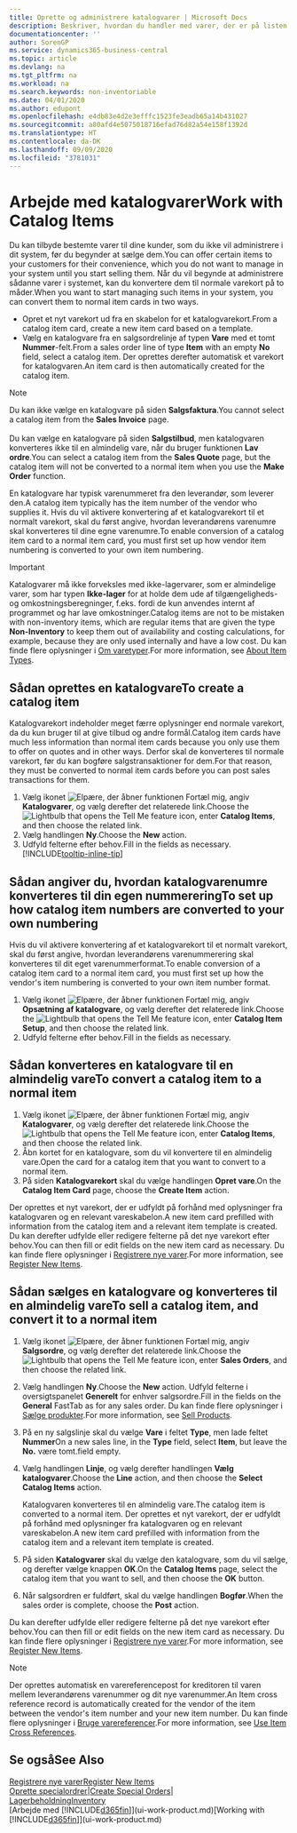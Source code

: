 ```yaml
---
title: Oprette og administrere katalogvarer | Microsoft Docs
description: Beskriver, hvordan du handler med varer, der er på listen over leverandørvarer, men ikke på din egen liste over varer.
documentationcenter: ''
author: SorenGP
ms.service: dynamics365-business-central
ms.topic: article
ms.devlang: na
ms.tgt_pltfrm: na
ms.workload: na
ms.search.keywords: non-inventoriable
ms.date: 04/01/2020
ms.author: edupont
ms.openlocfilehash: e4db83e4d2e3efffc1523fe3eadb65a14b431027
ms.sourcegitcommit: a80afd4e5075018716efad76d82a54e158f1392d
ms.translationtype: HT
ms.contentlocale: da-DK
ms.lasthandoff: 09/09/2020
ms.locfileid: "3781031"
---
```

# <a name="work-with-catalog-items"></a><span data-ttu-id="c0d9a-103">Arbejde med katalogvarer</span><span class="sxs-lookup"><span data-stu-id="c0d9a-103">Work with Catalog Items</span></span>
<span data-ttu-id="c0d9a-104">Du kan tilbyde bestemte varer til dine kunder, som du ikke vil administrere i dit system, før du begynder at sælge dem.</span><span class="sxs-lookup"><span data-stu-id="c0d9a-104">You can offer certain items to your customers for their convenience, which you do not want to manage in your system until you start selling them.</span></span> <span data-ttu-id="c0d9a-105">Når du vil begynde at administrere sådanne varer i systemet, kan du konvertere dem til normale varekort på to måder.</span><span class="sxs-lookup"><span data-stu-id="c0d9a-105">When you want to start managing such items in your system, you can convert them to normal item cards in two ways.</span></span>

* <span data-ttu-id="c0d9a-106">Opret et nyt varekort ud fra en skabelon for et katalogvarekort.</span><span class="sxs-lookup"><span data-stu-id="c0d9a-106">From a catalog item card, create a new item card based on a template.</span></span>
* <span data-ttu-id="c0d9a-107">Vælg en katalogvare fra en salgsordrelinje af typen **Vare** med et tomt **Nummer**-felt.</span><span class="sxs-lookup"><span data-stu-id="c0d9a-107">From a sales order line of type **Item** with an empty **No** field, select a catalog item.</span></span> <span data-ttu-id="c0d9a-108">Der oprettes derefter automatisk et varekort for katalogvaren.</span><span class="sxs-lookup"><span data-stu-id="c0d9a-108">An item card is then automatically created for the catalog item.</span></span>

> [!NOTE]  
> <span data-ttu-id="c0d9a-109">Du kan ikke vælge en katalogvare på siden **Salgsfaktura**.</span><span class="sxs-lookup"><span data-stu-id="c0d9a-109">You cannot select a catalog item from the **Sales Invoice** page.</span></span><br /><br />
> <span data-ttu-id="c0d9a-110">Du kan vælge en katalogvare på siden **Salgstilbud**, men katalogvaren konverteres ikke til en almindelig vare, når du bruger funktionen **Lav ordre**.</span><span class="sxs-lookup"><span data-stu-id="c0d9a-110">You can select a catalog item from the **Sales Quote** page, but the catalog item will not be converted to a normal item when you use the **Make Order** function.</span></span>

<span data-ttu-id="c0d9a-111">En katalogvare har typisk varenummeret fra den leverandør, som leverer den.</span><span class="sxs-lookup"><span data-stu-id="c0d9a-111">A catalog item typically has the item number of the vendor who supplies it.</span></span> <span data-ttu-id="c0d9a-112">Hvis du vil aktivere konvertering af et katalogvarekort til et normalt varekort, skal du først angive, hvordan leverandørens varenumre skal konverteres til dine egne varenumre.</span><span class="sxs-lookup"><span data-stu-id="c0d9a-112">To enable conversion of a catalog item card to a normal item card, you must first set up how vendor item numbering is converted to your own item numbering.</span></span>   

> [!Important]
> <span data-ttu-id="c0d9a-113">Katalogvarer må ikke forveksles med ikke-lagervarer, som er almindelige varer, som har typen **Ikke-lager** for at holde dem ude af tilgængeligheds- og omkostningsberegninger, f.eks. fordi de kun anvendes internt af programmet og har lave omkostninger.</span><span class="sxs-lookup"><span data-stu-id="c0d9a-113">Catalog items are not to be mistaken with non-inventory items, which are regular items that are given the type **Non-Inventory** to keep them out of availability and costing calculations, for example, because they are only used internally and have a low cost.</span></span> <span data-ttu-id="c0d9a-114">Du kan finde flere oplysninger i [Om varetyper](inventory-about-item-types.md).</span><span class="sxs-lookup"><span data-stu-id="c0d9a-114">For more information, see [About Item Types](inventory-about-item-types.md).</span></span>

## <a name="to-create-a-catalog-item"></a><span data-ttu-id="c0d9a-115">Sådan oprettes en katalogvare</span><span class="sxs-lookup"><span data-stu-id="c0d9a-115">To create a catalog item</span></span>
<span data-ttu-id="c0d9a-116">Katalogvarekort indeholder meget færre oplysninger end normale varekort, da du kun bruger til at give tilbud og andre formål.</span><span class="sxs-lookup"><span data-stu-id="c0d9a-116">Catalog item cards have much less information than normal item cards because you only use them to offer on quotes and in other ways.</span></span> <span data-ttu-id="c0d9a-117">Derfor skal de konverteres til normale varekort, før du kan bogføre salgstransaktioner for dem.</span><span class="sxs-lookup"><span data-stu-id="c0d9a-117">For that reason, they must be converted to normal item cards before you can post sales transactions for them.</span></span>

1. <span data-ttu-id="c0d9a-118">Vælg ikonet ![Elpære, der åbner funktionen Fortæl mig](media/ui-search/search_small.png "Fortæl mig, hvad du vil foretage dig"), angiv **Katalogvarer**, og vælg derefter det relaterede link.</span><span class="sxs-lookup"><span data-stu-id="c0d9a-118">Choose the ![Lightbulb that opens the Tell Me feature](media/ui-search/search_small.png "Tell me what you want to do") icon, enter **Catalog Items**, and then choose the related link.</span></span>
2. <span data-ttu-id="c0d9a-119">Vælg handlingen **Ny**.</span><span class="sxs-lookup"><span data-stu-id="c0d9a-119">Choose the **New** action.</span></span>
3. <span data-ttu-id="c0d9a-120">Udfyld felterne efter behov.</span><span class="sxs-lookup"><span data-stu-id="c0d9a-120">Fill in the fields as necessary.</span></span> [!INCLUDE[tooltip-inline-tip](includes/tooltip-inline-tip_md.md)]

## <a name="to-set-up-how-catalog-item-numbers-are-converted-to-your-own-numbering"></a><span data-ttu-id="c0d9a-121">Sådan angiver du, hvordan katalogvarenumre konverteres til din egen nummerering</span><span class="sxs-lookup"><span data-stu-id="c0d9a-121">To set up how catalog item numbers are converted to your own numbering</span></span>
<span data-ttu-id="c0d9a-122">Hvis du vil aktivere konvertering af et katalogvarekort til et normalt varekort, skal du først angive, hvordan leverandørens varenummerering skal konverteres til dit eget varenummerformat.</span><span class="sxs-lookup"><span data-stu-id="c0d9a-122">To enable conversion of a catalog item card to a normal item card, you must first set up how the vendor's item numbering is converted to your own item number format.</span></span>

1. <span data-ttu-id="c0d9a-123">Vælg ikonet ![Elpære, der åbner funktionen Fortæl mig](media/ui-search/search_small.png "Fortæl mig, hvad du vil foretage dig"), angiv **Opsætning af katalogvare**, og vælg derefter det relaterede link.</span><span class="sxs-lookup"><span data-stu-id="c0d9a-123">Choose the ![Lightbulb that opens the Tell Me feature](media/ui-search/search_small.png "Tell me what you want to do") icon, enter **Catalog Item Setup**, and then choose the related link.</span></span>
2. <span data-ttu-id="c0d9a-124">Udfyld felterne efter behov.</span><span class="sxs-lookup"><span data-stu-id="c0d9a-124">Fill in the fields as necessary.</span></span>

## <a name="to-convert-a-catalog-item-to-a-normal-item"></a><span data-ttu-id="c0d9a-125">Sådan konverteres en katalogvare til en almindelig vare</span><span class="sxs-lookup"><span data-stu-id="c0d9a-125">To convert a catalog item to a normal item</span></span>
1. <span data-ttu-id="c0d9a-126">Vælg ikonet ![Elpære, der åbner funktionen Fortæl mig](media/ui-search/search_small.png "Fortæl mig, hvad du vil foretage dig"), angiv **Katalogvarer**, og vælg derefter det relaterede link.</span><span class="sxs-lookup"><span data-stu-id="c0d9a-126">Choose the ![Lightbulb that opens the Tell Me feature](media/ui-search/search_small.png "Tell me what you want to do") icon, enter **Catalog Items**, and then choose the related link.</span></span>
2. <span data-ttu-id="c0d9a-127">Åbn kortet for en katalogvare, som du vil konvertere til en almindelig vare.</span><span class="sxs-lookup"><span data-stu-id="c0d9a-127">Open the card for a catalog item that you want to convert to a normal item.</span></span>
3. <span data-ttu-id="c0d9a-128">På siden **Katalogvarekort** skal du vælge handlingen **Opret vare**.</span><span class="sxs-lookup"><span data-stu-id="c0d9a-128">On the **Catalog Item Card** page, choose the **Create Item** action.</span></span>

<span data-ttu-id="c0d9a-129">Der oprettes et nyt varekort, der er udfyldt på forhånd med oplysninger fra katalogvaren og en relevant vareskabelon.</span><span class="sxs-lookup"><span data-stu-id="c0d9a-129">A new item card prefilled with information from the catalog item and a relevant item template is created.</span></span> <span data-ttu-id="c0d9a-130">Du kan derefter udfylde eller redigere felterne på det nye varekort efter behov.</span><span class="sxs-lookup"><span data-stu-id="c0d9a-130">You can then fill or edit fields on the new item card as necessary.</span></span> <span data-ttu-id="c0d9a-131">Du kan finde flere oplysninger i [Registrere nye varer](inventory-how-register-new-items.md).</span><span class="sxs-lookup"><span data-stu-id="c0d9a-131">For more information, see [Register New Items](inventory-how-register-new-items.md).</span></span>

## <a name="to-sell-a-catalog-item-and-convert-it-to-a-normal-item"></a><span data-ttu-id="c0d9a-132">Sådan sælges en katalogvare og konverteres til en almindelig vare</span><span class="sxs-lookup"><span data-stu-id="c0d9a-132">To sell a catalog item, and convert it to a normal item</span></span>
1. <span data-ttu-id="c0d9a-133">Vælg ikonet ![Elpære, der åbner funktionen Fortæl mig](media/ui-search/search_small.png "Fortæl mig, hvad du vil foretage dig"), angiv **Salgsordre**, og vælg derefter det relaterede link.</span><span class="sxs-lookup"><span data-stu-id="c0d9a-133">Choose the ![Lightbulb that opens the Tell Me feature](media/ui-search/search_small.png "Tell me what you want to do") icon, enter **Sales Orders**, and then choose the related link.</span></span>
2. <span data-ttu-id="c0d9a-134">Vælg handlingen **Ny**.</span><span class="sxs-lookup"><span data-stu-id="c0d9a-134">Choose the **New** action.</span></span> <span data-ttu-id="c0d9a-135">Udfyld felterne i oversigtspanelet **Generelt** for enhver salgsordre.</span><span class="sxs-lookup"><span data-stu-id="c0d9a-135">Fill in the fields on the **General** FastTab as for any sales order.</span></span> <span data-ttu-id="c0d9a-136">Du kan finde flere oplysninger i [Sælge produkter](sales-how-sell-products.md).</span><span class="sxs-lookup"><span data-stu-id="c0d9a-136">For more information, see [Sell Products](sales-how-sell-products.md).</span></span>
3. <span data-ttu-id="c0d9a-137">På en ny salgslinje skal du vælge **Vare** i feltet **Type**, men lade feltet **Nummer**</span><span class="sxs-lookup"><span data-stu-id="c0d9a-137">On a new sales line, in the **Type** field, select **Item**, but leave the **No.**</span></span> <span data-ttu-id="c0d9a-138">være tomt.</span><span class="sxs-lookup"><span data-stu-id="c0d9a-138">field empty.</span></span>
4. <span data-ttu-id="c0d9a-139">Vælg handlingen **Linje**, og vælg derefter handlingen **Vælg katalogvarer**.</span><span class="sxs-lookup"><span data-stu-id="c0d9a-139">Choose the **Line** action, and then choose the **Select Catalog Items** action.</span></span>

    <span data-ttu-id="c0d9a-140">Katalogvaren konverteres til en almindelig vare.</span><span class="sxs-lookup"><span data-stu-id="c0d9a-140">The catalog item is converted to a normal item.</span></span> <span data-ttu-id="c0d9a-141">Der oprettes et nyt varekort, der er udfyldt på forhånd med oplysninger fra katalogvaren og en relevant vareskabelon.</span><span class="sxs-lookup"><span data-stu-id="c0d9a-141">A new item card prefilled with information from the catalog item and a relevant item template is created.</span></span>
5. <span data-ttu-id="c0d9a-142">På siden **Katalogvarer** skal du vælge den katalogvare, som du vil sælge, og derefter vælge knappen **OK**.</span><span class="sxs-lookup"><span data-stu-id="c0d9a-142">On the **Catalog Items** page, select the catalog item that you want to sell, and then choose the **OK** button.</span></span>
6. <span data-ttu-id="c0d9a-143">Når salgsordren er fuldført, skal du vælge handlingen **Bogfør**.</span><span class="sxs-lookup"><span data-stu-id="c0d9a-143">When the sales order is complete, choose the **Post** action.</span></span>

<span data-ttu-id="c0d9a-144">Du kan derefter udfylde eller redigere felterne på det nye varekort efter behov.</span><span class="sxs-lookup"><span data-stu-id="c0d9a-144">You can then fill or edit fields on the new item card as necessary.</span></span> <span data-ttu-id="c0d9a-145">Du kan finde flere oplysninger i [Registrere nye varer](inventory-how-register-new-items.md).</span><span class="sxs-lookup"><span data-stu-id="c0d9a-145">For more information, see [Register New Items](inventory-how-register-new-items.md).</span></span>

> [!NOTE]  
>   <span data-ttu-id="c0d9a-146">Der oprettes automatisk en varereferencepost for kreditoren til varen mellem leverandørens varenummer og dit nye varenummer.</span><span class="sxs-lookup"><span data-stu-id="c0d9a-146">An Item cross reference record is automatically created for the vendor of the item between the vendor's item number and your new item number.</span></span> <span data-ttu-id="c0d9a-147">Du kan finde flere oplysninger i [Bruge varereferencer](inventory-how-use-item-cross-refs.md).</span><span class="sxs-lookup"><span data-stu-id="c0d9a-147">For more information, see [Use Item Cross References](inventory-how-use-item-cross-refs.md).</span></span>

## <a name="see-also"></a><span data-ttu-id="c0d9a-148">Se også</span><span class="sxs-lookup"><span data-stu-id="c0d9a-148">See Also</span></span>
[<span data-ttu-id="c0d9a-149">Registrere nye varer</span><span class="sxs-lookup"><span data-stu-id="c0d9a-149">Register New Items</span></span>](inventory-how-register-new-items.md)  
<span data-ttu-id="c0d9a-150">[Oprette specialordrer](sales-how-to-create-special-orders.md)|</span><span class="sxs-lookup"><span data-stu-id="c0d9a-150">[Create Special Orders](sales-how-to-create-special-orders.md)|</span></span>  
[<span data-ttu-id="c0d9a-151">Lagerbeholdning</span><span class="sxs-lookup"><span data-stu-id="c0d9a-151">Inventory</span></span>](inventory-manage-inventory.md)  
<span data-ttu-id="c0d9a-152">[Arbejde med [!INCLUDE[d365fin](includes/d365fin_md.md)]](ui-work-product.md)</span><span class="sxs-lookup"><span data-stu-id="c0d9a-152">[Working with [!INCLUDE[d365fin](includes/d365fin_md.md)]](ui-work-product.md)</span></span>
